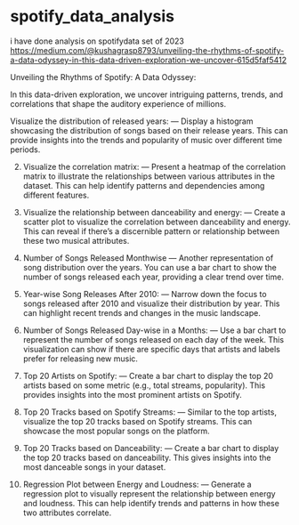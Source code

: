 # spotify_data_analysis
i have  done analysis on spotifydata set of 2023
https://medium.com/@kushagrasp8793/unveiling-the-rhythms-of-spotify-a-data-odyssey-in-this-data-driven-exploration-we-uncover-615d5faf5412

Unveiling the Rhythms of Spotify: A Data Odyssey:

In this data-driven exploration, we uncover intriguing patterns, trends, and correlations that shape the auditory experience of millions.

Visualize the distribution of released years:
— Display a histogram showcasing the distribution of songs based on their release years. This can provide insights into the trends and popularity of music over different time periods.

2. Visualize the correlation matrix:
— Present a heatmap of the correlation matrix to illustrate the relationships between various attributes in the dataset. This can help identify patterns and dependencies among different features.


3. Visualize the relationship between danceability and energy:
— Create a scatter plot to visualize the correlation between danceability and energy. This can reveal if there’s a discernible pattern or relationship between these two musical attributes.


4. Number of Songs Released Monthwise
— Another representation of song distribution over the years. You can use a bar chart to show the number of songs released each year, providing a clear trend over time.


5. Year-wise Song Releases After 2010:
— Narrow down the focus to songs released after 2010 and visualize their distribution by year. This can highlight recent trends and changes in the music landscape.


6. Number of Songs Released Day-wise in a Months:
— Use a bar chart to represent the number of songs released on each day of the week. This visualization can show if there are specific days that artists and labels prefer for releasing new music.


7. Top 20 Artists on Spotify:
— Create a bar chart to display the top 20 artists based on some metric (e.g., total streams, popularity). This provides insights into the most prominent artists on Spotify.


8. Top 20 Tracks based on Spotify Streams:
— Similar to the top artists, visualize the top 20 tracks based on Spotify streams. This can showcase the most popular songs on the platform.


9. Top 20 Tracks based on Danceability:
— Create a bar chart to display the top 20 tracks based on danceability. This gives insights into the most danceable songs in your dataset.


10. Regression Plot between Energy and Loudness:
— Generate a regression plot to visually represent the relationship between energy and loudness. This can help identify trends and patterns in how these two attributes correlate.


